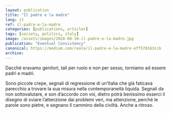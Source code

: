 ```yaml
---
layout: publication
title: "Il padre e la madre"
lang: it
ref: il-padre-e-la-madre
categories: [publications, articles]
tags: [society, politics, italy]
image: /assets/images/2018-08-10-il-padre-e-la-madre.jpg
publication: "Eventual Consistency"
canonical: https://medium.com/reale/il-padre-e-la-madre-eff570163ccb
archive:
---
```


Dacché eravamo genitori, tali per ruolo e non per sesso, torniamo ad essere padri e madri.

Sono piccole crepe, segnali di regressione di un’Italia che già faticava parecchio a trovare la sua misura nella contemporaneità liquida. Segnali da non sottovalutare, e son d’accordo con voi, dietro potrà benissimo esserci il disegno di sviare l’attenzione dai problemi veri, ma attenzione, perché le parole sono pietre, e segnano il cammino della civiltà. Anche a ritroso.

